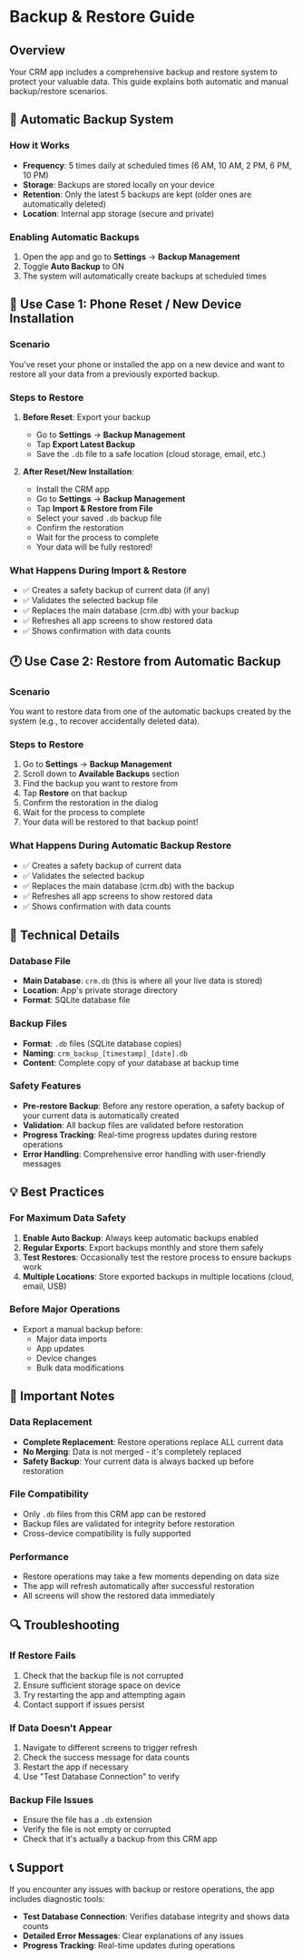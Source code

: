 # Backup & Restore Guide

## Overview
Your CRM app includes a comprehensive backup and restore system to protect your valuable data. This guide explains both automatic and manual backup/restore scenarios.

## 🔄 Automatic Backup System

### How it Works
- **Frequency**: 5 times daily at scheduled times (6 AM, 10 AM, 2 PM, 6 PM, 10 PM)
- **Storage**: Backups are stored locally on your device
- **Retention**: Only the latest 5 backups are kept (older ones are automatically deleted)
- **Location**: Internal app storage (secure and private)

### Enabling Automatic Backups
1. Open the app and go to **Settings** → **Backup Management**
2. Toggle **Auto Backup** to ON
3. The system will automatically create backups at scheduled times

## 📱 Use Case 1: Phone Reset / New Device Installation

### Scenario
You've reset your phone or installed the app on a new device and want to restore all your data from a previously exported backup.

### Steps to Restore
1. **Before Reset**: Export your backup
   - Go to **Settings** → **Backup Management**
   - Tap **Export Latest Backup**
   - Save the `.db` file to a safe location (cloud storage, email, etc.)

2. **After Reset/New Installation**:
   - Install the CRM app
   - Go to **Settings** → **Backup Management**
   - Tap **Import & Restore from File**
   - Select your saved `.db` backup file
   - Confirm the restoration
   - Wait for the process to complete
   - Your data will be fully restored!

### What Happens During Import & Restore
- ✅ Creates a safety backup of current data (if any)
- ✅ Validates the selected backup file
- ✅ Replaces the main database (crm.db) with your backup
- ✅ Refreshes all app screens to show restored data
- ✅ Shows confirmation with data counts

## 🕐 Use Case 2: Restore from Automatic Backup

### Scenario
You want to restore data from one of the automatic backups created by the system (e.g., to recover accidentally deleted data).

### Steps to Restore
1. Go to **Settings** → **Backup Management**
2. Scroll down to **Available Backups** section
3. Find the backup you want to restore from
4. Tap **Restore** on that backup
5. Confirm the restoration in the dialog
6. Wait for the process to complete
7. Your data will be restored to that backup point!

### What Happens During Automatic Backup Restore
- ✅ Creates a safety backup of current data
- ✅ Validates the selected backup
- ✅ Replaces the main database (crm.db) with the backup
- ✅ Refreshes all app screens to show restored data
- ✅ Shows confirmation with data counts

## 🔧 Technical Details

### Database File
- **Main Database**: `crm.db` (this is where all your live data is stored)
- **Location**: App's private storage directory
- **Format**: SQLite database file

### Backup Files
- **Format**: `.db` files (SQLite database copies)
- **Naming**: `crm_backup_[timestamp]_[date].db`
- **Content**: Complete copy of your database at backup time

### Safety Features
- **Pre-restore Backup**: Before any restore operation, a safety backup of your current data is automatically created
- **Validation**: All backup files are validated before restoration
- **Progress Tracking**: Real-time progress updates during restore operations
- **Error Handling**: Comprehensive error handling with user-friendly messages

## 💡 Best Practices

### For Maximum Data Safety
1. **Enable Auto Backup**: Always keep automatic backups enabled
2. **Regular Exports**: Export backups monthly and store them safely
3. **Test Restores**: Occasionally test the restore process to ensure backups work
4. **Multiple Locations**: Store exported backups in multiple locations (cloud, email, USB)

### Before Major Operations
- Export a manual backup before:
  - Major data imports
  - App updates
  - Device changes
  - Bulk data modifications

## 🚨 Important Notes

### Data Replacement
- **Complete Replacement**: Restore operations replace ALL current data
- **No Merging**: Data is not merged - it's completely replaced
- **Safety Backup**: Your current data is always backed up before restoration

### File Compatibility
- Only `.db` files from this CRM app can be restored
- Backup files are validated for integrity before restoration
- Cross-device compatibility is fully supported

### Performance
- Restore operations may take a few moments depending on data size
- The app will refresh automatically after successful restoration
- All screens will show the restored data immediately

## 🔍 Troubleshooting

### If Restore Fails
1. Check that the backup file is not corrupted
2. Ensure sufficient storage space on device
3. Try restarting the app and attempting again
4. Contact support if issues persist

### If Data Doesn't Appear
1. Navigate to different screens to trigger refresh
2. Check the success message for data counts
3. Restart the app if necessary
4. Use "Test Database Connection" to verify

### Backup File Issues
- Ensure the file has a `.db` extension
- Verify the file is not empty or corrupted
- Check that it's actually a backup from this CRM app

## 📞 Support
If you encounter any issues with backup or restore operations, the app includes diagnostic tools:
- **Test Database Connection**: Verifies database integrity and shows data counts
- **Detailed Error Messages**: Clear explanations of any issues
- **Progress Tracking**: Real-time updates during operations
